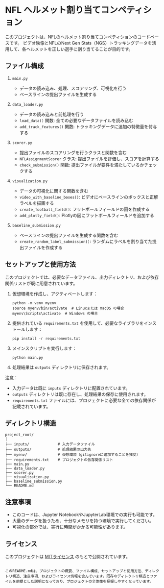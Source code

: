 # NFL ヘルメット割り当てコンペティション

このプロジェクトは、NFLのヘルメット割り当てコンペティションのコードベースです。
ビデオ映像とNFLのNext Gen Stats（NGS）トラッキングデータを活用して、各ヘルメットを正しい選手に割り当てることが目的です。

## ファイル構成

1. `main.py`
   - データの読み込み、処理、スコアリング、可視化を行う
   - ベースラインの提出ファイルを生成する

2. `data_loader.py`
   - データの読み込みと前処理を行う
   - `load_data()` 関数: 全ての必要なデータファイルを読み込む
   - `add_track_features()` 関数: トラッキングデータに追加の特徴量を付与する

3. `scorer.py`
   - 提出ファイルのスコアリングを行うクラスと関数を含む
   - `NFLAssignmentScorer` クラス: 提出ファイルを評価し、スコアを計算する
   - `check_submission()` 関数: 提出ファイルが要件を満たしているかチェックする

4. `visualization.py`
   - データの可視化に関する関数を含む
   - `video_with_baseline_boxes()`: ビデオにベースラインのボックスと正解ラベルを描画する
   - `create_football_field()`: フットボールフィールドの図を作成する
   - `add_plotly_field()`: Plotlyの図にフットボールフィールドを追加する

5. `baseline_submission.py`
   - ベースラインの提出ファイルを生成する関数を含む
   - `create_random_label_submission()`: ランダムにラベルを割り当てた提出ファイルを作成する

## セットアップと使用方法

このプロジェクトでは、必要なデータファイル、出力ディレクトリ、および依存関係リストが既に用意されています。

1. 仮想環境を作成し、アクティベートします：
   ```
   python -m venv myenv
   source myenv/bin/activate  # Linuxまたは macOS の場合
   myenv\Scripts\activate  # Windows の場合
   ```

2. 提供されている `requirements.txt` を使用して、必要なライブラリをインストールします：
   ```
   pip install -r requirements.txt
   ```

3. メインスクリプトを実行します：
   ```
   python main.py
   ```

4. 処理結果は `outputs` ディレクトリに保存されます。

注意：
- 入力データは既に `inputs` ディレクトリに配置されています。
- `outputs` ディレクトリは既に存在し、処理結果の保存に使用されます。
- `requirements.txt` ファイルには、プロジェクトに必要な全ての依存関係が記載されています。

## ディレクトリ構造

```
project_root/
│
├── inputs/             # 入力データファイル
├── outputs/            # 処理結果の出力先
├── myenv/              # 仮想環境（gitignoreに追加することを推奨）
├── requirements.txt    # プロジェクトの依存関係リスト
├── main.py
├── data_loader.py
├── scorer.py
├── visualization.py
├── baseline_submission.py
└── README.md
```

## 注意事項

- このコードは、Jupyter NotebookやJupyterLab環境での実行も可能です。
- 大量のデータを扱うため、十分なメモリを持つ環境で実行してください。
- 可視化の部分では、実行に時間がかかる可能性があります。

## ライセンス

このプロジェクトは [MITライセンス](https://opensource.org/licenses/MIT) のもとで公開されています。
```

このREADME.mdは、プロジェクトの概要、ファイル構成、セットアップと使用方法、ディレクトリ構造、注意事項、およびライセンス情報を含んでいます。既存のディレクトリ構造とファイルを前提とした説明になっており、プロジェクトの全体像を把握しやすくなっています。
